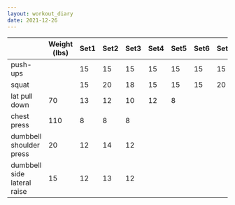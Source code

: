 ```yaml
---
layout: workout_diary
date: 2021-12-26
---
```


|                             | Weight (lbs) | Set1 | Set2 | Set3 | Set4 | Set5 | Set6 | Set7 | Set8 | Set9 | Set10 | Set11 | Set12 |
|-----------------------------|--------------|------|------|------|------|------|------|------|------|------|-------|-------|-------|
| push-ups                    |              | 15   | 15   | 15   | 15   | 15   | 15   | 15   | 15   | 15   | 15    |       |       |
| squat                       |              | 15   | 20   | 18   | 15   | 15   | 15   | 20   | 20   | 24   | 20    | 23    | 20    |
| lat pull down               | 70           | 13   | 12   | 10   | 12   | 8    |      |      |      |      |       |       |       |
| chest press                 | 110          | 8    | 8    | 8    |      |      |      |      |      |      |       |       |       |
| dumbbell shoulder press     | 20           | 12   | 14   | 12   |      |      |      |      |      |      |       |       |       |
| dumbbell side lateral raise | 15           | 12   | 13   | 12   |      |      |      |      |      |      |       |       |       |